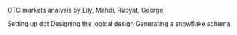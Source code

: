 OTC markets analysis by Lily, Mahdi, Rubyat, George

Setting up dbt
Designing the logical design
Generating a snowflake schema
